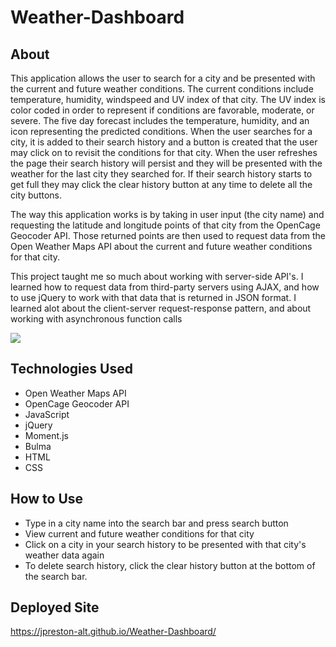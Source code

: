 # Weather-Dashboard

## About

This application allows the user to search for a city and be presented with the current and future weather conditions. The current conditions include temperature, humidity, windspeed and UV index of that city. The UV index is color coded in order to represent if conditions are favorable, moderate, or severe. The five day forecast includes the temperature, humidity, and an icon representing the predicted conditions. When the user searches for a city, it is added to their search history and a button is created that the user may click on to revisit the conditions for that city. When the user refreshes the page their search history will persist and they will be presented with the weather for the last city they searched for. If their search history starts to get full they may click the clear history button at any time to delete all the city buttons.

The way this application works is by taking in user input (the city name) and requesting the latitude and longitude points of that city from the OpenCage Geocoder API. Those returned points are then used to request data from the Open Weather Maps API about the current and future weather conditions for that city.

This project taught me so much about working with server-side API's. I learned how to request data from third-party servers using AJAX, and how to use jQuery to work with that data that is returned in JSON format. I learned alot about the client-server request-response pattern, and about working with asynchronous function calls

![](weather-dashboard.gif)

## Technologies Used

- Open Weather Maps API
- OpenCage Geocoder API
- JavaScript
- jQuery
- Moment.js
- Bulma
- HTML
- CSS

## How to Use

- Type in a city name into the search bar and press search button
- View current and future weather conditions for that city
- Click on a city in your search history to be presented with that city's weather data again
- To delete search history, click the clear history button at the bottom of the search bar.

## Deployed Site

https://jpreston-alt.github.io/Weather-Dashboard/
